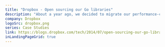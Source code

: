```yaml
---
title: "Dropbox - Open sourcing our Go libraries"
description: "About a year ago, we decided to migrate our performance-critical backends from Python to Go to leverage better concurrency support and faster execution speed. ... At this point, we have successfully moved major parts of our infrastructure to Go."
company: Dropbox
logoSrc: dropbox.png
series: Case Studies
link: https://blogs.dropbox.com/tech/2014/07/open-sourcing-our-go-libraries/
inLandingPageGrid: true
---
```


